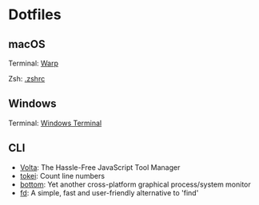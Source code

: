 # Dotfiles

## macOS

Terminal: [Warp](https://www.warp.dev/)

Zsh: [.zshrc](/.zshrc)

## Windows

Terminal: [Windows Terminal](https://github.com/microsoft/terminal)

## CLI

+ [Volta](https://volta.sh/): The Hassle-Free JavaScript Tool Manager
+ [tokei](https://github.com/XAMPPRocky/tokei): Count line numbers
+ [bottom](https://github.com/ClementTsang/bottom): Yet another cross-platform graphical process/system monitor
+ [fd](https://github.com/sharkdp/fd): A simple, fast and user-friendly alternative to 'find'
